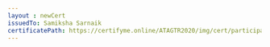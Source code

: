 ```yaml
--- 
layout : newCert 
issuedTo: Samiksha Sarnaik 
certificatePath: https://certifyme.online/ATAGTR2020/img/cert/participant/SamikshaSarnaik_db38c.png
--- 
```

